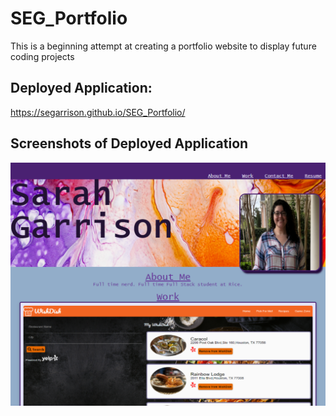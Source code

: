# SEG_Portfolio

This is a beginning attempt at creating a portfolio website to display future coding projects

## Deployed Application:

https://segarrison.github.io/SEG_Portfolio/

## Screenshots of Deployed Application

![screenshot](./assets/images/portfolio_screenshot.png)
